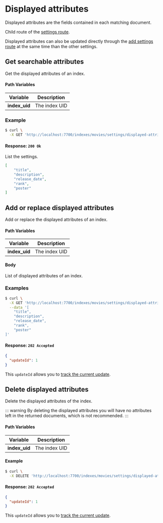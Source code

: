 # Displayed attributes

Displayed attributes are the fields contained in each matching document.

Child route of the [settings route](/references/settings.md).

Displayed attributes can also be updated directly through the [add settings route](/references/settings.md#add-settings) at the same time than the other settings.

## Get searchable attributes

<RouteHighlighter method="GET" route="/indexes/:index_uid/settings/displayed-attributes" />

Get the displayed attributes of an index.

#### Path Variables

| Variable          | Description           |
|-------------------|-----------------------|
| **index_uid**         | The index UID |

### Example

```bash
$ curl \
  -X GET 'http://localhost:7700/indexes/movies/settings/displayed-attributes'
```

#### Response: `200 Ok`

List the settings.

```json
[
    "title",
    "description",
    "release_date",
    "rank",
    "poster"
]
```

## Add or replace displayed attributes

<RouteHighlighter method="POST" route="/indexes/:index_uid/settings/displayed-attributes" />

Add or replace the displayed attributes of an index.

#### Path Variables

| Variable          | Description           |
|-------------------|-----------------------|
| **index_uid**         | The index UID |

#### Body

List of displayed attributes of an index.

### Examples

```bash
$ curl \
  -X GET 'http://localhost:7700/indexes/movies/settings/displayed-attributes' \
  --data '[
    "title",
    "description",
    "release_date",
    "rank",
    "poster"
]'
```

#### Response: `202 Accepted`

```json
{
  "updateId": 1
}
```
This `updateId` allows you to [track the current update](/references/updates.md).

## Delete displayed attributes

<RouteHighlighter method="DELETE" route="/indexes/:index_uid/settings/displayed-attributes"/>

Delete the displayed attributes of the index.

::: warning
By deleting the displayed attributes you will have no attributes left in the returned documents, which is not recommended.
:::
<!-- By deleting the displayed attributes you reset it to its default value that is a list of all the known fields in the documents.

To remove all displayed attributes, which is not recommended for any use-case, you should send an empty array on the [add or replace displayed attributes route](/references/displayed_attributes.md#add-or-replace-displayed-attributes). -->

#### Path Variables

| Variable          | Description           |
|-------------------|-----------------------|
| **index_uid**         | The index UID |

#### Example
```bash
$ curl \
  -X DELETE 'http://localhost:7700/indexes/movies/settings/displayed-attributes'
```

#### Response: `202 Accepted`

```json
{
  "updateId": 1
}
```
This `updateId` allows you to [track the current update](/references/updates.md).
